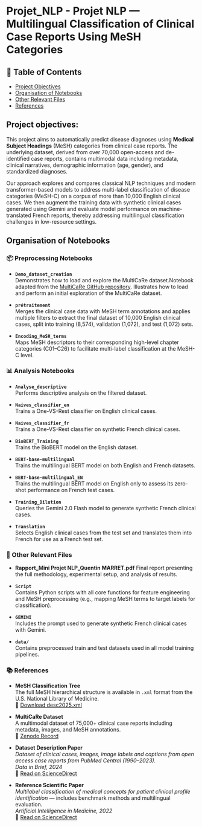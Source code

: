 # Projet_NLP - Projet NLP — Multilingual Classification of Clinical Case Reports Using MeSH Categories

## 📑 Table of Contents

- [Project Objectives](#project-objectives)
- [Organisation of Notebooks](#organisation-of-notebooks)
- [Other Relevant Files](#-other-relevant-files)
- [References](#-references)

## Project objectives:
This project aims to automatically predict disease diagnoses using **Medical Subject Headings** (MeSH) categories from clinical case reports. The underlying dataset, derived from over 70,000 open-access and de-identified case reports, contains multimodal data including metadata, clinical narratives, demographic information (age, gender), and standardized diagnoses.

Our approach explores and compares classical NLP techniques and modern transformer-based models to address multi-label classification of disease categories (MeSH-C) on a corpus of more than 10,000 English clinical cases. We then augment the training data with synthetic clinical cases generated using Gemini and evaluate model performance on machine-translated French reports, thereby addressing multilingual classification challenges in low-resource settings.

## Organisation of Notebooks

### 📦 Preprocessing Notebooks

- **`Demo_dataset_creation`**  
  Demonstrates how to load and explore the MultiCaRe dataset.Notebook adapted from the [MultiCaRe GitHub repository](https://github.com/mauro-nievoff/MultiCaRe_Dataset.git). Illustrates how to load and perform an initial exploration of the MultiCaRe dataset.

- **`prétraitement`**  
  Merges the clinical case data with MeSH term annotations and applies multiple filters to extract the final dataset of 10,000 English clinical cases, split into training (8,574), validation (1,072), and test (1,072) sets.

- **`Encoding_MeSH_terms`**  
  Maps MeSH descriptors to their corresponding high-level chapter categories (C01–C26) to facilitate multi-label classification at the MeSH-C level.

### 📊 Analysis Notebooks

- **`Analyse_descriptive`**  
  Performs descriptive analysis on the filtered dataset.

- **`Naives_classifier_en`**  
  Trains a One-VS-Rest classifier on English clinical cases.

- **`Naives_classifier_fr`**  
  Trains a One-VS-Rest classifier on synthetic French clinical cases.

- **`BioBERT_Training`**  
  Trains the BioBERT model on the English dataset.

- **`BERT-base-multilingual`**  
  Trains the multilingual BERT model on both English and French datasets.

- **`BERT-base-multilingual_EN`**  
  Trains the multilingual BERT model on English only to assess its zero-shot performance on French test cases.

- **`Training_Dilution`**  
  Queries the Gemini 2.0 Flash model to generate synthetic French clinical cases.

- **`Translation`**  
  Selects English clinical cases from the test set and translates them into French for use as a French test set.

### 📁 Other Relevant Files

- **Rapport_Mini Projet NLP_Quentin MARRET.pdf**
  Final report presenting the full methodology, experimental setup, and analysis of results.

- **`Script`**  
  Contains Python scripts with all core functions for feature engineering and MeSH preprocessing (e.g., mapping MeSH terms to target labels for classification).
  
- **`GEMINI`**  
  Includes the prompt used to generate synthetic French clinical cases with Gemini.

- **`data/`**  
  Contains preprocessed train and test datasets used in all model training pipelines.

### 📚 References

- **MeSH Classification Tree**  
  The full MeSH hierarchical structure is available in `.xml` format from the U.S. National Library of Medicine.  
  🔗 [Download desc2025.xml](https://nlmpubs.nlm.nih.gov/projects/mesh/MESH_FILES/xmlmesh/desc2025.xml)

- **MultiCaRe Dataset**  
  A multimodal dataset of 75,000+ clinical case reports including metadata, images, and MeSH annotations.  
  🔗 [Zenodo Record](https://zenodo.org/records/14994046)

- **Dataset Description Paper**  
  *Dataset of clinical cases, images, image labels and captions from open access case reports from PubMed Central (1990–2023).*  
  _Data in Brief, 2024_  
  🔗 [Read on ScienceDirect](https://www.sciencedirect.com/science/article/pii/S2352340923010351?via%3Dihub)

- **Reference Scientific Paper**  
  *Multilabel classification of medical concepts for patient clinical profile identification* — includes benchmark methods and multilingual evaluation.  
  _Artificial Intelligence in Medicine, 2022_  
  🔗 [Read on ScienceDirect](https://www.sciencedirect.com/science/article/abs/pii/S0933365722000768?via%3Dihub)
